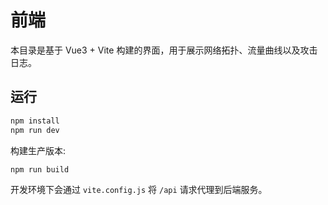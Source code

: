 # 前端

本目录是基于 Vue3 + Vite 构建的界面，用于展示网络拓扑、流量曲线以及攻击日志。

## 运行
```bash
npm install
npm run dev
```

构建生产版本:
```bash
npm run build
```

开发环境下会通过 `vite.config.js` 将 `/api` 请求代理到后端服务。
